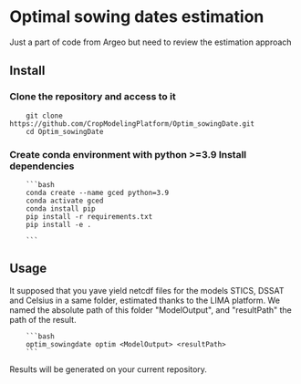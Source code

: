 # Optimal sowing dates estimation

Just a part of code from Argeo but need to review the estimation approach

## Install

### Clone the repository and access to it

        git clone https://github.com/CropModelingPlatform/Optim_sowingDate.git
        cd Optim_sowingDate

### Create conda environment with python >=3.9 Install dependencies

        ```bash
        conda create --name gced python=3.9
        conda activate gced
        conda install pip
        pip install -r requirements.txt
        pip install -e .

        ```

## Usage

It supposed that you yave yield netcdf files for the models STICS, DSSAT and Celsius in a same folder, estimated thanks to the LIMA platform. We named the absolute path of this folder "ModelOutput", and "resultPath" the path of the result.

        ```bash
        optim_sowingdate optim <ModelOutput> <resultPath>
        ```

Results will be generated on your current repository.
